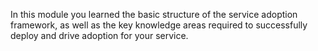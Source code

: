 In this module you learned the basic structure of the service adoption framework, as well as the key knowledge areas required to successfully deploy and drive adoption for your service.